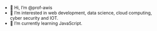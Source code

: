 - 👋 Hi, I’m @prof-awis
- 👀 I’m interested in web development, data science, cloud computing, cyber security and IOT.
- 🌱 I’m currently learning JavaScript.

<!---
prof-awis/prof-awis is a ✨ special ✨ repository because its `README.md` (this file) appears on your GitHub profile.
You can click the Preview link to take a look at your changes.
--->
